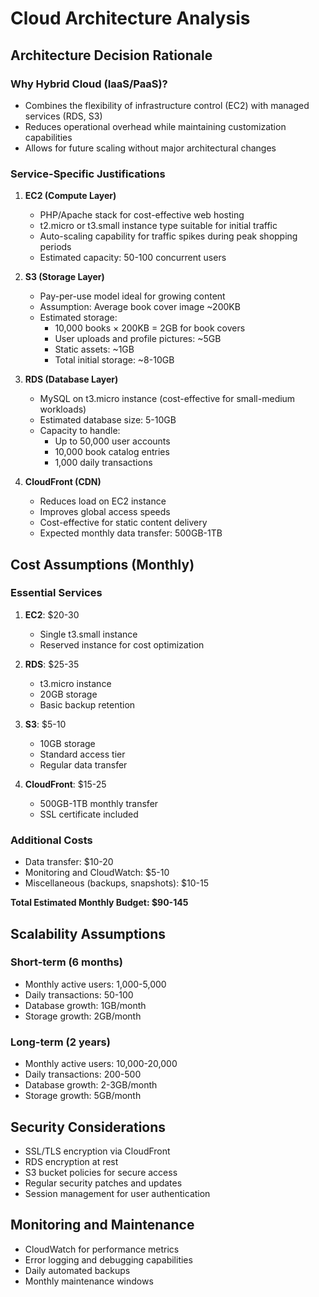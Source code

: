 # Cloud Architecture Analysis

## Architecture Decision Rationale

### Why Hybrid Cloud (IaaS/PaaS)?
- Combines the flexibility of infrastructure control (EC2) with managed services (RDS, S3)
- Reduces operational overhead while maintaining customization capabilities
- Allows for future scaling without major architectural changes

### Service-Specific Justifications

1. **EC2 (Compute Layer)**
   - PHP/Apache stack for cost-effective web hosting
   - t2.micro or t3.small instance type suitable for initial traffic
   - Auto-scaling capability for traffic spikes during peak shopping periods
   - Estimated capacity: 50-100 concurrent users

2. **S3 (Storage Layer)**
   - Pay-per-use model ideal for growing content
   - Assumption: Average book cover image ~200KB
   - Estimated storage:
     * 10,000 books × 200KB = 2GB for book covers
     * User uploads and profile pictures: ~5GB
     * Static assets: ~1GB
     * Total initial storage: ~8-10GB

3. **RDS (Database Layer)**
   - MySQL on t3.micro instance (cost-effective for small-medium workloads)
   - Estimated database size: 5-10GB
   - Capacity to handle:
     * Up to 50,000 user accounts
     * 10,000 book catalog entries
     * 1,000 daily transactions

4. **CloudFront (CDN)**
   - Reduces load on EC2 instance
   - Improves global access speeds
   - Cost-effective for static content delivery
   - Expected monthly data transfer: 500GB-1TB

## Cost Assumptions (Monthly)

### Essential Services
1. **EC2**: $20-30
   - Single t3.small instance
   - Reserved instance for cost optimization

2. **RDS**: $25-35
   - t3.micro instance
   - 20GB storage
   - Basic backup retention

3. **S3**: $5-10
   - 10GB storage
   - Standard access tier
   - Regular data transfer

4. **CloudFront**: $15-25
   - 500GB-1TB monthly transfer
   - SSL certificate included

### Additional Costs
- Data transfer: $10-20
- Monitoring and CloudWatch: $5-10
- Miscellaneous (backups, snapshots): $10-15

**Total Estimated Monthly Budget: $90-145**

## Scalability Assumptions

### Short-term (6 months)
- Monthly active users: 1,000-5,000
- Daily transactions: 50-100
- Database growth: 1GB/month
- Storage growth: 2GB/month

### Long-term (2 years)
- Monthly active users: 10,000-20,000
- Daily transactions: 200-500
- Database growth: 2-3GB/month
- Storage growth: 5GB/month

## Security Considerations
- SSL/TLS encryption via CloudFront
- RDS encryption at rest
- S3 bucket policies for secure access
- Regular security patches and updates
- Session management for user authentication

## Monitoring and Maintenance
- CloudWatch for performance metrics
- Error logging and debugging capabilities
- Daily automated backups
- Monthly maintenance windows 